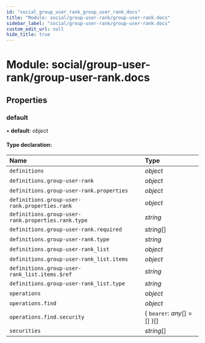```yaml
---
id: "social_group_user_rank_group_user_rank_docs"
title: "Module: social/group-user-rank/group-user-rank.docs"
sidebar_label: "social/group-user-rank/group-user-rank.docs"
custom_edit_url: null
hide_title: true
---
```


# Module: social/group-user-rank/group-user-rank.docs

## Properties

### default

• **default**: *object*

#### Type declaration:

Name | Type |
:------ | :------ |
`definitions` | *object* |
`definitions.group-user-rank` | *object* |
`definitions.group-user-rank.properties` | *object* |
`definitions.group-user-rank.properties.rank` | *object* |
`definitions.group-user-rank.properties.rank.type` | *string* |
`definitions.group-user-rank.required` | *string*[] |
`definitions.group-user-rank.type` | *string* |
`definitions.group-user-rank_list` | *object* |
`definitions.group-user-rank_list.items` | *object* |
`definitions.group-user-rank_list.items.$ref` | *string* |
`definitions.group-user-rank_list.type` | *string* |
`operations` | *object* |
`operations.find` | *object* |
`operations.find.security` | { `bearer`: *any*[] = [] }[] |
`securities` | *string*[] |
